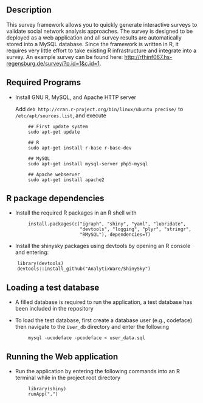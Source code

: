 ## Description
This survey framework allows you to quickly generate interactive surveys to validate social network analysis approaches.
The survey is designed to be deployed as a web application and all survey results are automatically stored into a MySQL database.
Since the framework is written in R, it requires very little effort to take existing R infrastructure and integrate into a survey.
An example survey can be found here: http://rfhinf067.hs-regensburg.de/survey/?p.id=1&c.id=1.

## Required Programs
* Install GNU R, MySQL, and Apache HTTP server

  Add `deb http://cran.r-project.org/bin/linux/ubuntu precise/`
  to `/etc/apt/sources.list`, and execute

```
        ## First update system
        sudo apt-get update

        ## R
        sudo apt-get install r-base r-base-dev

        ## MySQL
        sudo apt-get install mysql-server php5-mysql

        ## Apache webserver
        sudo apt-get install apache2        
```

## R package dependencies

* Install the required R packages in an R shell with
```
        install.packages(c("igraph", "shiny", "yaml", "lubridate",
                           "devtools", "logging", "plyr", "stringr",
                           "RMySQL"), dependencies=T)
```
* Install the shinysky packages using devtools by opening an R console and entering:
```	
	library(devtools)
	devtools::install_github("AnalytixWare/ShinySky")
```
## Loading a test database

* A filled database is required to run the application, a test database has been included in the repository

* To load the test database, first create a database user (e.g., codeface) then navigate to the `User_db` directory and enter the following
```     
        mysql -ucodeface -pcodeface < user_data.sql
```
## Running the Web application

* Run the application by entering the following commands into an R terminal while in the project root directory
```
        library(shiny)
        runApp(".")
```
